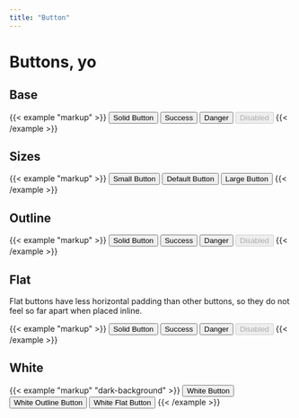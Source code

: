 ```yaml
---
title: "Button"
---
```

# Buttons, yo

## Base
{{< example "markup" >}}
<button class="button">Solid Button</button>
<button class="button button--success">Success</button>
<button class="button button--danger">Danger</button>
<button class="button" disabled>Disabled</button>
{{< /example >}}

## Sizes
{{< example "markup" >}}
<button class="button button--small">Small Button</button>
<button class="button">Default Button</button>
<button class="button button--large">Large Button</button>
{{< /example >}}


## Outline
{{< example "markup" >}}
<button class="button button--outline">Solid Button</button>
<button class="button button--outline button--success">Success</button>
<button class="button button--outline button--danger">Danger</button>
<button class="button button--outline" disabled>Disabled</button>
{{< /example >}}


## Flat

Flat buttons have less horizontal padding than other buttons, so they do not feel so far apart when placed inline.

{{< example "markup" >}}
<button class="button button--flat">Solid Button</button>
<button class="button button--flat button--success">Success</button>
<button class="button button--flat button--danger">Danger</button>
<button class="button button--flat" disabled>Disabled</button>
{{< /example >}}

## White
{{< example "markup" "dark-background" >}}
<button class="button button--white">White Button</button>
<button class="button button--white button--outline">White Outline Button</button>
<button class="button button--white button--flat">White Flat Button</button>
{{< /example >}}
